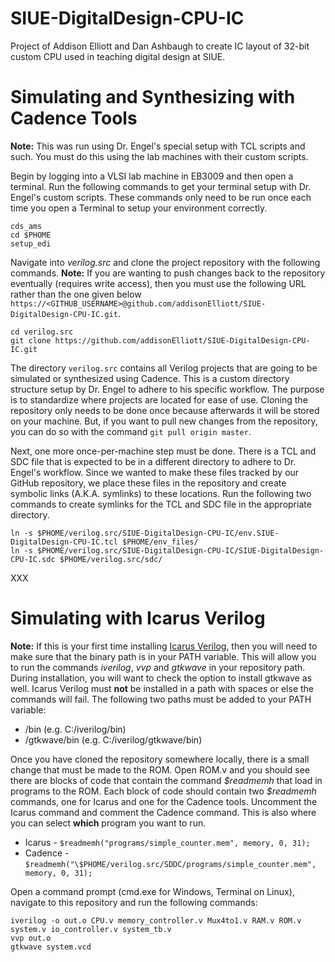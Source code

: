 # SIUE-DigitalDesign-CPU-IC
Project of Addison Elliott and Dan Ashbaugh to create IC layout of 32-bit custom CPU used in teaching digital design at SIUE.

# Simulating and Synthesizing with Cadence Tools
**Note:** This was run using Dr. Engel's special setup with TCL scripts and such. You must do this using the lab machines with their custom scripts.

Begin by logging into a VLSI lab machine in EB3009 and then open a terminal. Run the following commands to get your terminal setup with Dr. Engel's custom scripts. These commands only need to be run once each time you open a Terminal to setup your environment correctly.
```
cds_ams
cd $PHOME
setup_edi
```

Navigate into *verilog.src* and clone the project repository with the following commands. **Note:** If you are wanting to push changes back to the repository eventually (requires write access), then you must use the following URL rather than the one given below `https://<GITHUB_USERNAME>@github.com/addisonElliott/SIUE-DigitalDesign-CPU-IC.git`.
```
cd verilog.src
git clone https://github.com/addisonElliott/SIUE-DigitalDesign-CPU-IC.git
```

The directory `verilog.src` contains all Verilog projects that are going to be simulated or synthesized using Cadence. This is a custom directory structure setup by Dr. Engel to adhere to his specific workflow. The purpose is to standardize where projects are located for ease of use. Cloning the repository only needs to be done once because afterwards it will be stored on your machine. But, if you want to pull new changes from the repository, you can do so with the command `git pull origin master`.

Next, one more once-per-machine step must be done. There is a TCL and SDC file that is expected to be in a different directory to adhere to Dr. Engel's workflow. Since we wanted to make these files tracked by our GitHub repository, we place these files in the repository and create symbolic links (A.K.A. symlinks) to these locations. Run the following two commands to create symlinks for the TCL and SDC file in the appropriate directory.
```
ln -s $PHOME/verilog.src/SIUE-DigitalDesign-CPU-IC/env.SIUE-DigitalDesign-CPU-IC.tcl $PHOME/env_files/
ln -s $PHOME/verilog.src/SIUE-DigitalDesign-CPU-IC/SIUE-DigitalDesign-CPU-IC.sdc $PHOME/verilog.src/sdc/
```

XXX

# Simulating with Icarus Verilog
**Note:** If this is your first time installing [Icarus Verilog](http://iverilog.icarus.com/), then you will need to make sure that the binary path is in your PATH variable. This will allow you to run the commands *iverilog*, *vvp* and *gtkwave* in your repository path. During installation, you will want to check the option to install gtkwave as well. Icarus Verilog must **not** be installed in a path with spaces or else the commands will fail. The following two paths must be added to your PATH variable:
* <IVERILOG PATH>/bin (e.g. C:/iverilog/bin)
* <IVERILOG PATH>/gtkwave/bin (e.g. C:/iverilog/gtkwave/bin)

Once you have cloned the repository somewhere locally, there is a small change that must be made to the ROM. Open ROM.v and you should see there are blocks of code that contain the command *\$readmemh* that load in programs to the ROM. Each block of code should contain two *\$readmemh* commands, one for Icarus and one for the Cadence tools. Uncomment the Icarus command and comment the Cadence command. This is also where you can select **which** program you want to run.

* Icarus - `$readmemh("programs/simple_counter.mem", memory, 0, 31);`
* Cadence - `$readmemh("\$PHOME/verilog.src/SDDC/programs/simple_counter.mem", memory, 0, 31);`

Open a command prompt (cmd.exe for Windows, Terminal on Linux), navigate to this repository and run the following commands:
```
iverilog -o out.o CPU.v memory_controller.v Mux4to1.v RAM.v ROM.v system.v io_controller.v system_tb.v
vvp out.o
gtkwave system.vcd
```